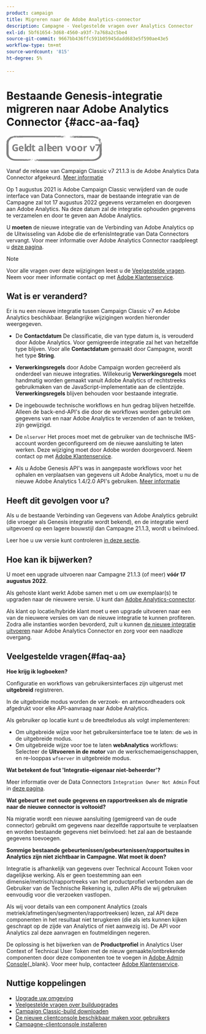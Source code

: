 ```yaml
---
product: campaign
title: Migreren naar de Adobe Analytics-connector
description: Campagne - Veelgestelde vragen over Analytics Connector
exl-id: 5bf61654-3d68-4560-a93f-7a768a2c5be4
source-git-commit: 9667bb436ffc591b05945dadd683e5f590ae43e5
workflow-type: tm+mt
source-wordcount: '815'
ht-degree: 5%

---
```


# Bestaande Genesis-integratie migreren naar Adobe Analytics Connector {#acc-aa-faq}

![](../../assets/v7-only.svg)

Vanaf de release van Campaign Classic v7 21.1.3 is de Adobe Analytics Data Connector afgekeurd. [Meer informatie](https://experienceleague.adobe.com/docs/analytics/import/dataconnectors/data-connectors-eol.html)

Op 1 augustus 2021 is Adobe Campaign Classic verwijderd van de oude interface van Data Connectors, maar de bestaande integratie van de Campagne zal tot 17 augustus 2022 gegevens verzamelen en doorgeven aan Adobe Analytics. Na deze datum zal de integratie ophouden gegevens te verzamelen en door te geven aan Adobe Analytics.

U **moeten** de nieuwe integratie van de Verbinding van Adobe Analytics op de Uitwisseling van Adobe die de erfenisIntegratie van Data Connectors vervangt. Voor meer informatie over Adobe Analytics Connector raadpleegt u [deze pagina](../../platform/using/adobe-analytics-connector.md).

>[!NOTE]
>
>Voor alle vragen over deze wijzigingen leest u de [Veelgestelde vragen](#faq-aa). Neem voor meer informatie contact op met [Adobe Klantenservice](https://helpx.adobe.com/nl/enterprise/admin-guide.html/enterprise/using/support-for-experience-cloud.ug.html).

## Wat is er veranderd?

Er is nu een nieuwe integratie tussen Campaign Classic v7 en Adobe Analytics beschikbaar. Belangrijke wijzigingen worden hieronder weergegeven.

* De **Contactdatum** De classificatie, die van type datum is, is verouderd door Adobe Analytics. Voor gemigreerde integratie zal het van hetzelfde type blijven. Voor alle **Contactdatum** gemaakt door Campagne, wordt het type **String**.

* **Verwerkingsregels** door Adobe Campaign worden gecreëerd als onderdeel van nieuwe integraties. Willekeurig **Verwerkingsregels** moet handmatig worden gemaakt vanuit Adobe Analytics of rechtstreeks gebruikmaken van de JavaScript-implementatie aan de clientzijde. **Verwerkingsregels** blijven behouden voor bestaande integratie.

* De ingebouwde technische workflows en hun gedrag blijven hetzelfde. Alleen de back-end-API&#39;s die door de workflows worden gebruikt om gegevens van en naar Adobe Analytics te verzenden of aan te trekken, zijn gewijzigd.

* De `nlserver` Het proces moet met de gebruiker van de technische IMS-account worden geconfigureerd om de nieuwe aansluiting te laten werken. Deze wijziging moet door Adobe worden doorgevoerd. Neem contact op met [Adobe Klantenservice](https://helpx.adobe.com/enterprise/admin-guide.html/enterprise/using/support-for-experience-cloud.ug.html).

* Als u Adobe Genesis API&#39;s was in aangepaste workflows voor het ophalen en verplaatsen van gegevens uit Adobe Analytics, moet u nu de nieuwe Adobe Analytics 1.4/2.0 API&#39;s gebruiken. [Meer informatie](https://adobeexchangeec.zendesk.com/hc/en-us/articles/360047148832-Replacements-for-Data-Connector-API-calls)

## Heeft dit gevolgen voor u?

Als u de bestaande Verbinding van Gegevens van Adobe Analytics gebruikt (die vroeger als Genesis integratie wordt bekend), en de integratie werd uitgevoerd op een lagere bouwstijl dan Campagne 21.1.3, wordt u beïnvloed.

Leer hoe u uw versie kunt controleren [in deze sectie](../../platform/using/launching-adobe-campaign.md#getting-your-campaign-version).

## Hoe kan ik bijwerken?

U moet een upgrade uitvoeren naar Campagne 21.1.3 (of meer) **vóór 17 augustus 2022**.

Als gehoste klant werkt Adobe samen met u om uw exemplaar(s) te upgraden naar de nieuwere versie. U kunt dan [Adobe Analytics-connector](../../platform/using/adobe-analytics-connector.md).

Als klant op locatie/hybride klant moet u een upgrade uitvoeren naar een van de nieuwere versies om van de nieuwe integratie te kunnen profiteren.
Zodra alle instanties worden bevorderd, zult u kunnen [de nieuwe integratie uitvoeren](../../platform/using/adobe-analytics-provisioning.md) naar Adobe Analytics Connector en zorg voor een naadloze overgang.

## Veelgestelde vragen{#faq-aa}

**Hoe krijg ik logboeken?**

Configuratie en workflows van gebruikersinterfaces zijn uitgerust met **uitgebreid** registreren.

In de uitgebreide modus worden de verzoek- en antwoordheaders ook afgedrukt voor elke API-aanvraag naar Adobe Analytics.

Als gebruiker op locatie kunt u de breedtelodus als volgt implementeren:

* Om uitgebreide wijze voor het gebruikersinterface toe te laten: de `web` in de uitgebreide modus.
* Om uitgebreide wijze voor toe te laten **webAnalytics** workflows: Selecteer de **Uitvoeren in de motor** van de werkschemaeigenschappen, en re-looppas `wfserver` in uitgebreide modus.

**Wat betekent de fout &#39;Integratie-eigenaar niet-beheerder&#39;?**

Meer informatie over de Data Connectors `Integration Owner Not Admin` Fout in [deze pagina](https://adobeexchangeec.zendesk.com/hc/en-us/articles/360035167932-Adobe-Analytics-Data-Connectors-Integration-Owner-Not-Admin-Error).

**Wat gebeurt er met oude gegevens en rapportreeksen als de migratie naar de nieuwe connector is voltooid?**

Na migratie wordt een nieuwe aansluiting (gemigreerd van de oude connector) gebruikt om gegevens naar dezelfde rapportsuite te verplaatsen en worden bestaande gegevens niet beïnvloed: het zal aan de bestaande gegevens toevoegen.

**Sommige bestaande gebeurtenissen/gebeurtenissen/rapportsuites in Analytics zijn niet zichtbaar in Campagne. Wat moet ik doen?**

Integratie is afhankelijk van gegevens over Technical Account Token voor dagelijkse werking. Als er geen toestemming aan een dimensie/metrisch/rapportreeks van het productprofiel verbonden aan de Gebruiker van de Technische Rekening is, zullen APIs die wij gebruiken eenvoudig voor die verzoeken vastlopen.

Als wij voor details van een component Analytics (zoals metriek/afmetingen/segmenten/rapportreeksen) lezen, zal API deze componenten in het resultaat niet terugkeren (die als iets kunnen kijken geschrapt op de zijde van Analytics of niet aanwezig is). De API voor Analytics zal deze aanvragen en foutmeldingen negeren.

De oplossing is het bijwerken van de **Productprofiel** in Analytics User Context of Technical User Token met de nieuw gemaakte/ontbrekende componenten door deze componenten toe te voegen in [Adobe Admin Console](https://adminconsole.adobe.com/){_blank}. Voor meer hulp, contacteer [Adobe Klantenservice](https://helpx.adobe.com/enterprise/admin-guide.html/enterprise/using/support-for-experience-cloud.ug.html).

## Nuttige koppelingen

* [Upgrade uw omgeving](../../production/using/build-upgrade.md)
* [Veelgestelde vragen over buildupgrades](../../platform/using/faq-build-upgrade.md)
* [Campaign Classic-build downloaden](https://experience.adobe.com/#/downloads/content/software-distribution/en/campaign.html)
* [De nieuwe clientconsole beschikbaar maken voor gebruikers](../../installation/using/client-console-availability-for-windows.md)
* [Campagne-clientconsole installeren](../../installation/using/installing-the-client-console.md)
